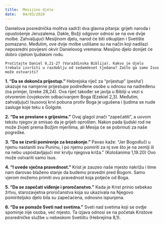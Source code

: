```yaml
---
title:  Mesijino djelo
date:   04/03/2020
---
```


Danielova posrednička molitva sadrži dva glavna pitanja: grijeh naroda i opustošenje Jeruzalema. Dakle, Božji odgovor odnosi se na ove dvije molbe. Zahvaljujući Mesijinom djelu, narod će biti otkupljen i Svetište pomazano. Međutim, ove dvije molbe uslišane su na način koji nadilazi neposredni povijesni okvir Danielovog vremena: Mesijino djelo donijet će dobro cijelom ljudskom rodu.

`Pročitajte Daniel 9,21-27 (Varaždinska Biblija). Kakvo je djelo trebalo izvršiti u razdoblju od sedamdeset tjedana? Zašto ga samo Isus može ostvariti?`

**1.	“Da se dokonča prijestup.”** Hebrejska riječ za “prijestup” (pesha’) ukazuje na namjerne prijestupe podređene osobe u odnosu na nadređenu (na primjer, Izreke 28,24). Ova riječ također se javlja u Bibliji u vezi s otvorenim čovjekovim odbacivanjem Boga (Ezekiel 2,3). Međutim, zahvaljujući Isusovoj krvi pobuna protiv Boga je ugušena i ljudima se nude zasluge koje teku s Golgote.

**2.	“Da se prestane s grijesima.”** Ovaj glagol znači “zapečatiti”, a uovom tekstu njegov je smisao da je grijeh oprošten. Nakon pada ljudski rod ne može živjeti prema Božjim mjerilima, ali Mesija će se pobrinuti za naše pogreške.

**3.	“Da se izvrši pomirenje za bezakonje.”** Pavao kaže: “Jer Bogodluči u njemu nastaniti svu Puninu, i po njemu pomiriti za nj sve što je na zemlji ili na nebu uspostavljajući mir krvlju njegova križa.” (Kološanima 1,19.20) Ovo može ostvariti samo Isus.

**4.	“I uvede vječna pravednost.”** Krist je zauzeo naše mjesto nakrižu i time nam darovao blaženo stanje da budemo pravedni pred Bogom. Samo vjerom možemo primiti ovu pravednost koja potječe od Boga.

**5.	“Da se zapečati viđenje i proročanstvo.”** Kada je Krist prinio sebekao žrtvu, starozavjetna proročanstva koja su ukazivala na Njegovo pomiriteljsko djelo bila su zapečaćena, odnosno ispunjena.

**6.	“Da se pomaže Sveti nad svetima.”** Sveti nad svetima koji se ovdje spominje nije osoba, već mjesto. Ta izjava odnosi se na početak Kristove posredničke službe u nebeskom Svetištu (Hebrejima 8,1).
